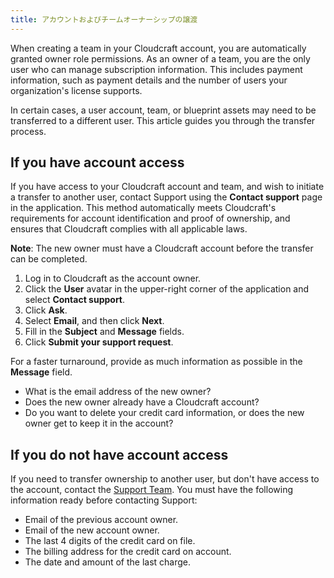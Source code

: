```yaml
---
title: アカウントおよびチームオーナーシップの譲渡
---
```


When creating a team in your Cloudcraft account, you are automatically granted owner role permissions. As an owner of a team, you are the only user who can manage subscription information. This includes payment information, such as payment details and the number of users your organization's license supports.

In certain cases, a user account, team, or blueprint assets may need to be transferred to a different user. This article guides you through the transfer process.

## If you have account access

If you have access to your Cloudcraft account and team, and wish to initiate a transfer to another user, contact Support using the **Contact support** page in the application. This method automatically meets Cloudcraft's requirements for account identification and proof of ownership, and ensures that Cloudcraft complies with all applicable laws.

**Note**: The new owner must have a Cloudcraft account before the transfer can be completed.

1. Log in to Cloudcraft as the account owner.
2. Click the **User** avatar in the upper-right corner of the application and select **Contact support**. 
3. Click **Ask**.
4. Select **Email**, and then click **Next**.
5. Fill in the **Subject** and **Message** fields.
6. Click **Submit your support request**.

For a faster turnaround, provide as much information as possible in the **Message** field.

- What is the email address of the new owner?
- Does the new owner already have a Cloudcraft account?
- Do you want to delete your credit card information, or does the new owner get to keep it in the account?

## If you do not have account access

If you need to transfer ownership to another user, but don't have access to the account, contact the [Support Team][2]. You must have the following information ready before contacting Support:

- Email of the previous account owner.
- Email of the new account owner.
- The last 4 digits of the credit card on file.
- The billing address for the credit card on account.
- The date and amount of the last charge.

[1]: https://app.cloudcraft.co/signup
[2]: https://app.cloudcraft.co/app/support